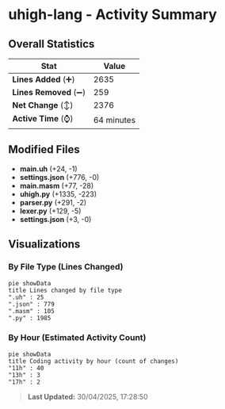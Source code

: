 # uhigh-lang - Activity Summary 

## Overall Statistics

| Stat                   | Value                                                             |
| ---------------------- | ----------------------------------------------------------------- |
| **Lines Added** (➕)   | 2635                                          |
| **Lines Removed** (➖) | 259                                        |
| **Net Change** (↕)    | 2376                |
| **Active Time** (⌚)   | 64 minutes |


## Modified Files
- **main.uh** (+24, -1)
- **settings.json** (+776, -0)
- **main.masm** (+77, -28)
- **uhigh.py** (+1335, -223)
- **parser.py** (+291, -2)
- **lexer.py** (+129, -5)
- **settings.json** (+3, -0)

## Visualizations

### By File Type (Lines Changed)

```mermaid
pie showData
title Lines changed by file type
".uh" : 25
".json" : 779
".masm" : 105
".py" : 1985
```

### By Hour (Estimated Activity Count)

```mermaid
pie showData
title Coding activity by hour (count of changes)
"11h" : 40
"13h" : 3
"17h" : 2
```


> **Last Updated:** 30/04/2025, 17:28:50
